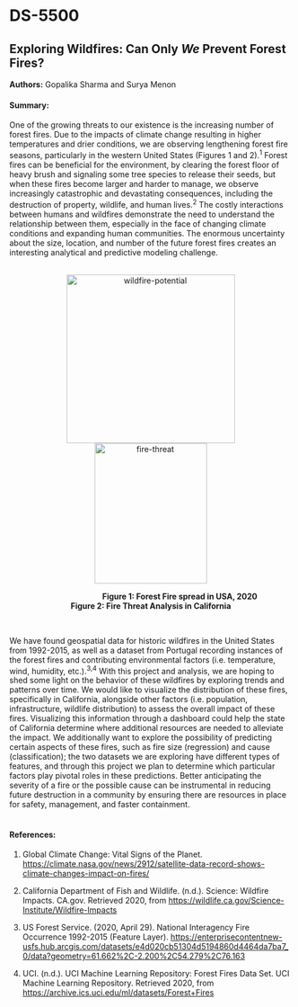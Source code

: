 # DS-5500
## Exploring Wildfires: Can Only *We* Prevent Forest Fires?
**Authors:** Gopalika Sharma and Surya Menon 

#### Summary:
One of the growing threats to our existence is the increasing number of forest fires. Due to the impacts of climate change resulting in higher temperatures and drier conditions, we are observing lengthening forest fire seasons, particularly in the western United States (Figures 1 and 2).<sup>1</sup> Forest fires can be beneficial for the environment, by clearing the forest floor of heavy brush and signaling some tree species to release their seeds, but when these fires become larger and harder to manage, we observe increasingly catastrophic and devastating consequences, including the destruction of property, wildlife, and human lives.<sup>2</sup>  The costly interactions between humans and wildfires demonstrate the need to understand the relationship between them, especially in the face of changing climate conditions and expanding human communities. The enormous uncertainty about the size, location, and number of the future forest fires creates an interesting analytical and predictive modeling challenge.   
<br />
<p align="center">
<img src="https://www.predictiveservices.nifc.gov/outlooks/month1_outlook.png" alt="wildfire-potential" width=300 hspace="100">
<img src="https://www.researchgate.net/profile/Michael_Mann6/publication/264235193/figure/fig8/AS:295925844070402@1447565627237/Fig-A2-Fire-Hazard-Severity-Zones-of-California.png" alt="fire-threat" width=200 height=250>
</p>
<p align="center"> &nbsp; &nbsp; &nbsp; &nbsp; &nbsp; &nbsp; &nbsp; &nbsp; &nbsp; &nbsp; &nbsp; &nbsp; &nbsp; &nbsp; &nbsp; &nbsp; &nbsp; &nbsp; &nbsp;
<b>Figure 1: Forest Fire spread in USA, 2020 &nbsp; &nbsp; &nbsp; &nbsp; &nbsp; &nbsp; &nbsp; Figure 2: Fire Threat Analysis in California</b>
</p>
<br />

We have found geospatial data for historic wildfires in the United States from 1992-2015, as well as a dataset from Portugal recording instances of the forest fires and contributing environmental factors (i.e. temperature, wind, humidity, etc.).<sup>3,4</sup> With this project and analysis, we are hoping to shed some light on the behavior of these wildfires by exploring trends and patterns over time. We would like to visualize the distribution of these fires, specifically in California, alongside other factors (i.e. population, infrastructure, wildlife distribution) to assess the overall impact of these fires. Visualizing this information through a dashboard could help the state of California determine where additional resources are needed to alleviate the impact. We additionally want to explore the possibility of predicting certain aspects of these fires, such as fire size (regression) and cause (classification); the two datasets we are exploring have different types of features, and through this project we plan to determine which particular factors play pivotal roles in these predictions. Better anticipating the severity of a fire or the possible cause can be instrumental in reducing future destruction in a community by ensuring there are resources in place for safety, management, and faster containment.  
<br />


#### References:
1. Global Climate Change: Vital Signs of the Planet. https://climate.nasa.gov/news/2912/satellite-data-record-shows-climate-changes-impact-on-fires/  

2. California Department of Fish and Wildlife. (n.d.). Science: Wildfire Impacts. CA.gov. Retrieved 2020, from https://wildlife.ca.gov/Science-Institute/Wildfire-Impacts  

3. US Forest Service. (2020, April 29). National Interagency Fire Occurrence 1992-2015 (Feature Layer). https://enterprisecontentnew-usfs.hub.arcgis.com/datasets/e4d020cb51304d5194860d4464da7ba7_0/data?geometry=61.662%2C-2.200%2C54.279%2C76.163  

4. UCI. (n.d.). UCI Machine Learning Repository: Forest Fires Data Set. UCI Machine Learning Repository. Retrieved 2020, from https://archive.ics.uci.edu/ml/datasets/Forest+Fires  
